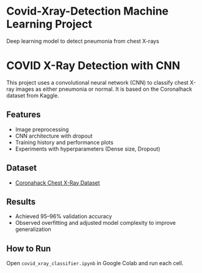 # Covid-Xray-Detection Machine Learning Project
Deep learning model to detect pneumonia from chest X-rays

# COVID X-Ray Detection with CNN

This project uses a convolutional neural network (CNN) to classify chest X-ray images as either pneumonia or normal. It is based on the Coronalhack dataset from Kaggle.

## Features

- Image preprocessing
- CNN architecture with dropout
- Training history and performance plots
- Experiments with hyperparameters (Dense size, Dropout)

## Dataset

- [Coronahack Chest X-Ray Dataset](https://www.kaggle.com/datasets/praveengovi/coronahack-chest-xraydataset)

## Results

- Achieved 95–96% validation accuracy
- Observed overfitting and adjusted model complexity to improve generalization

## How to Run



Open `covid_xray_classifier.ipynb` in Google Colab and run each cell.





